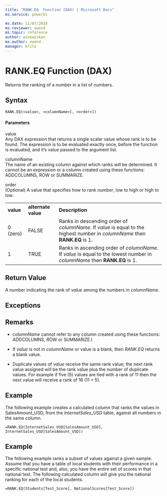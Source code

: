 ```yaml
---
title: "RANK.EQ  Function (DAX) | Microsoft Docs"
ms.service: powerbi 

ms.date: 11/07/2018
ms.reviewer: owend
ms.topic: reference
author: minewiskan
ms.author: owend
manager: kfile
---
```

# RANK.EQ  Function (DAX)
Returns the ranking of a number in a list of numbers.  
  
## Syntax  
  
```dax
RANK.EQ(<value>, <columnName>[, <order>])  
```
  
#### Parameters  
value  
Any DAX expression that returns a single scalar value whose rank is to be found. The expression is to be evaluated exactly once, before the function is evaluated, and it’s value passed to the argument list.  
  
columnName  
The name of an existing column against which ranks will be determined. It cannot be an expression or a column created using these functions: ADDCOLUMNS, ROW or SUMMARIZE.  
  
order  
(Optional) A value that specifies how to rank *number*, low to high or high to low:  
  
||||  
|-|-|-|  
|**value**|**alternate value**|**Description**|  
|0 (zero)|FALSE|Ranks in descending order of *columnName*. If *value* is equal to the highest number in *columnName* then **RANK.EQ** is 1.|  
|1|TRUE|Ranks in ascending order of *columnName*. If *value* is equal to the lowest number in *columnName* then **RANK.EQ** is 1.|  
  
## Return Value  
A number indicating the rank of *value* among the numbers in *columnName*.  
  
## Exceptions  
  
## Remarks  
  
-   *columnName* cannot refer to any column created using these functions: ADDCOLUMNS, ROW or SUMMARIZE.I  
  
-   If *value* is not in *columnName* or value is a blank, then *RANK.EQ* returns a blank value.  
  
-   Duplicate values of *value* receive the same rank value; the next rank value assigned will be the rank value plus the number of duplicate values. For example if five (5) values are tied with a rank of 11 then the next value will receive a rank of 16 (11 + 5).  
  
## Example  
The following example creates a calculated column that ranks the values in SalesAmount_USD, from the *InternetSales_USD* table, against all numbers in the same column.  
  
```dax
=RANK.EQ(InternetSales_USD[SalesAmount_USD], InternetSales_USD[SalesAmount_USD])  
```
  
## Example  
The following example ranks a subset of values against a given sample. Assume that you have a table of local students with their performance in a specific national test and, also, you have the entire set of scores in that national test. The following calculated column will give you the national ranking for each of the local students.  
  
```dax
=RANK.EQ(Students[Test_Score], NationalScores[Test_Score])  
```
